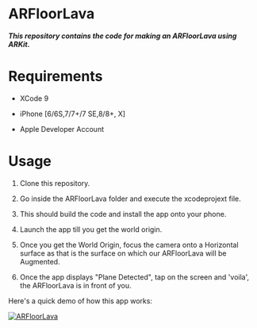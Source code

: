 # ARFloorLava

***This repository contains the code for making an ARFloorLava using ARKit.***

# Requirements

* XCode 9

* iPhone [6/6S,7/7+/7 SE,8/8+, X]

* Apple Developer Account


# Usage

1. Clone this repository.

2. Go inside the ARFloorLava folder and execute the xcodeprojext file.

3. This should build the code and install the app onto your phone.

4. Launch the app till you get the world origin.

5. Once you get the World Origin, focus the camera onto a Horizontal surface as that is the surface on which our ARFloorLava will be Augmented.

6. Once the app displays "Plane Detected", tap on the screen and 'voila', the ARFloorLava is in front of you.

Here's a quick demo of how this app works:

[![ARFloorLava](https://img.youtube.com/vi/jBbY6PNc7CU/0.jpg)](https://www.youtube.com/watch?v=jBbY6PNc7CU)
